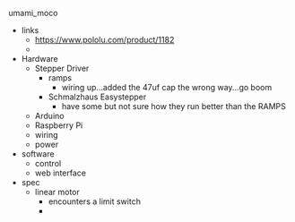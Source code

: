 umami_moco

- links
  - https://www.pololu.com/product/1182
  -
- Hardware
  - Stepper Driver
    - ramps
      - wiring up...added the 47uf cap the wrong way...go boom
    - Schmalzhaus Easystepper
      - have some but not sure how they run better than the RAMPS
  - Arduino
  - Raspberry Pi
  - wiring
  - power
- software
  - control
  - web interface
- spec
  - linear motor
    - encounters a limit switch
    -
